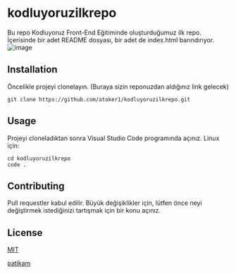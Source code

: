 # kodluyoruzilkrepo
Bu repo Kodluyoruz Front-End Eğitiminde oluşturduğumuz ilk repo. İçerisinde bir adet README dosyası, bir adet de index.html barındırıyor.
![image](https://user-images.githubusercontent.com/103099607/210640923-822d1fb1-e642-4216-9fb2-9ebba5a5d005.png)

## Installation
Öncelikle projeyi clonelayın. (Buraya sizin reponuzdan aldığınız link gelecek)
```
git clone https://github.com/atoker1/kodluyoruzilkrepo.git
```
## Usage
Projeyi cloneladıktan sonra Visual Studio Code programında açınız.
Linux için:
```
cd kodluyoruzilkrepo
code . 
```
## Contributing
Pull requestler kabul edilir. Büyük değişiklikler için, lütfen önce neyi değiştirmek istediğinizi tartışmak için bir konu açınız.

## License
[MIT](https://choosealicense.com/licenses/mit/) 

[patikam](https://app.patika.dev/atoker)
